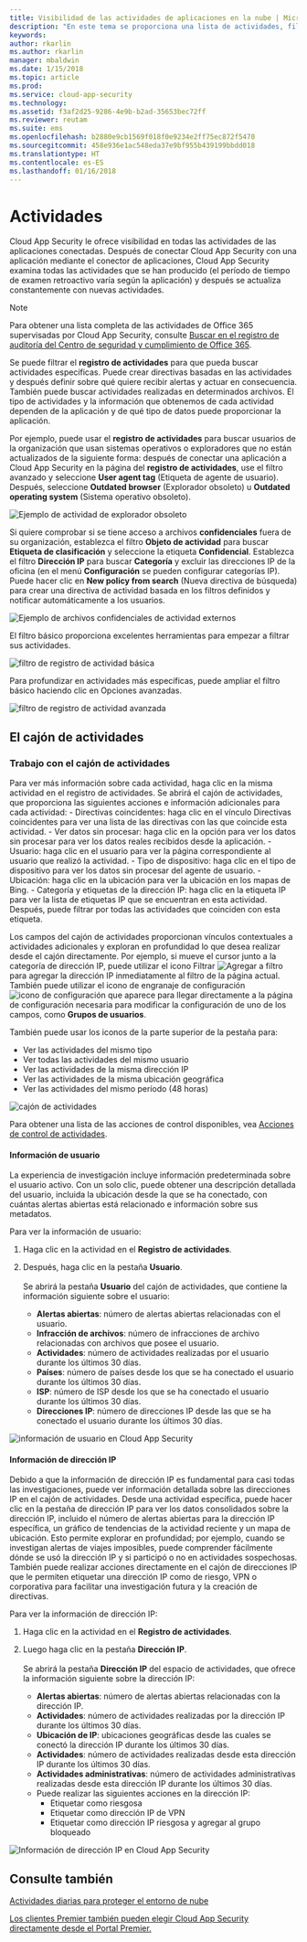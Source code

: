 ```yaml
---
title: Visibilidad de las actividades de aplicaciones en la nube | Microsoft Docs
description: "En este tema se proporciona una lista de actividades, filtros y parámetros de coincidencia que se pueden aplicar a directivas de actividad."
keywords: 
author: rkarlin
ms.author: rkarlin
manager: mbaldwin
ms.date: 1/15/2018
ms.topic: article
ms.prod: 
ms.service: cloud-app-security
ms.technology: 
ms.assetid: f3af2d25-9286-4e9b-b2ad-35653bec72ff
ms.reviewer: reutam
ms.suite: ems
ms.openlocfilehash: b2880e9cb1569f018f0e9234e2ff75ec872f5470
ms.sourcegitcommit: 458e936e1ac548eda37e9bf955b439199bbdd018
ms.translationtype: HT
ms.contentlocale: es-ES
ms.lasthandoff: 01/16/2018
---
```

# <a name="activities"></a>Actividades
Cloud App Security le ofrece visibilidad en todas las actividades de las aplicaciones conectadas. Después de conectar Cloud App Security con una aplicación mediante el conector de aplicaciones, Cloud App Security examina todas las actividades que se han producido (el período de tiempo de examen retroactivo varía según la aplicación) y después se actualiza constantemente con nuevas actividades. 

> [!NOTE] 
> Para obtener una lista completa de las actividades de Office 365 supervisadas por Cloud App Security, consulte [Buscar en el registro de auditoría del Centro de seguridad y cumplimiento de Office 365](https://support.office.com/article/Search-the-audit-log-in-the-Office-365-Security-Compliance-Center-0d4d0f35-390b-4518-800e-0c7ec95e946c?ui=en-US&rs=en-US&ad=US#ID0EABAAA=Audited_activities).

Se puede filtrar el **registro de actividades** para que pueda buscar actividades específicas. Puede crear directivas basadas en las actividades y después definir sobre qué quiere recibir alertas y actuar en consecuencia. También puede buscar actividades realizadas en determinados archivos. El tipo de actividades y la información que obtenemos de cada actividad dependen de la aplicación y de qué tipo de datos puede proporcionar la aplicación. 

Por ejemplo, puede usar el **registro de actividades** para buscar usuarios de la organización que usan sistemas operativos o exploradores que no están actualizados de la siguiente forma: después de conectar una aplicación a Cloud App Security en la página del **registro de actividades**, use el filtro avanzado y seleccione **User agent tag** (Etiqueta de agente de usuario). Después, seleccione **Outdated browser** (Explorador obsoleto) u **Outdated operating system** (Sistema operativo obsoleto).

 ![Ejemplo de actividad de explorador obsoleto](media/activity-example-outdated.png)

Si quiere comprobar si se tiene acceso a archivos **confidenciales** fuera de su organización, establezca el filtro **Objeto de actividad** para buscar **Etiqueta de clasificación** y seleccione la etiqueta **Confidencial**. Establezca el filtro **Dirección IP** para buscar **Categoría** y excluir las direcciones IP de la oficina (en el menú **Configuración** se pueden configurar categorías IP). Puede hacer clic en **New policy from search** (Nueva directiva de búsqueda) para crear una directiva de actividad basada en los filtros definidos y notificar automáticamente a los usuarios.

 ![Ejemplo de archivos confidenciales de actividad externos](media/activity-example-ip.png)

 
El filtro básico proporciona excelentes herramientas para empezar a filtrar sus actividades.

 ![filtro de registro de actividad básica](media/activity-log-filter-basic.png)

Para profundizar en actividades más específicas, puede ampliar el filtro básico haciendo clic en Opciones avanzadas.

 ![filtro de registro de actividad avanzada](media/activity-log-filter-advanced.png)


## <a name="the-activity-drawer"></a>El cajón de actividades

### <a name="working-with-the-activity-drawer"></a>Trabajo con el cajón de actividades

Para ver más información sobre cada actividad, haga clic en la misma actividad en el registro de actividades. Se abrirá el cajón de actividades, que proporciona las siguientes acciones e información adicionales para cada actividad:
    - Directivas coincidentes: haga clic en el vínculo Directivas coincidentes para ver una lista de las directivas con las que coincide esta actividad.
    - Ver datos sin procesar: haga clic en la opción para ver los datos sin procesar para ver los datos reales recibidos desde la aplicación.
    - Usuario: haga clic en el usuario para ver la página correspondiente al usuario que realizó la actividad. 
    - Tipo de dispositivo: haga clic en el tipo de dispositivo para ver los datos sin procesar del agente de usuario. 
    - Ubicación: haga clic en la ubicación para ver la ubicación en los mapas de Bing.
    - Categoría y etiquetas de la dirección IP: haga clic en la etiqueta IP para ver la lista de etiquetas IP que se encuentran en esta actividad. Después, puede filtrar por todas las actividades que coinciden con esta etiqueta.    

 Los campos del cajón de actividades proporcionan vínculos contextuales a actividades adicionales y exploran en profundidad lo que desea realizar desde el cajón directamente. Por ejemplo, si mueve el cursor junto a la categoría de dirección IP, puede utilizar el icono Filtrar ![Agregar a filtro](./media/add-to-filter-icon.png) para agregar la dirección IP inmediatamente al filtro de la página actual. También puede utilizar el icono de engranaje de configuración ![icono de configuración](./media/contextual-settings-icon.png) que aparece para llegar directamente a la página de configuración necesaria para modificar la configuración de uno de los campos, como **Grupos de usuarios**.

 También puede usar los iconos de la parte superior de la pestaña para:
 - Ver las actividades del mismo tipo
 - Ver todas las actividades del mismo usuario
 - Ver las actividades de la misma dirección IP
 - Ver las actividades de la misma ubicación geográfica
 - Ver las actividades del mismo período (48 horas)
 
![cajón de actividades](./media/activity-drawer.png "cajón de actividades")  
  
Para obtener una lista de las acciones de control disponibles, vea [Acciones de control de actividades](governance-actions.md#activity-governance-actions).

#### <a name="user-insights"></a>Información de usuario

La experiencia de investigación incluye información predeterminada sobre el usuario activo. Con un solo clic, puede obtener una descripción detallada del usuario, incluida la ubicación desde la que se ha conectado, con cuántas alertas abiertas está relacionado e información sobre sus metadatos.

Para ver la información de usuario:

1. Haga clic en la actividad en el **Registro de actividades**.

2. Después, haga clic en la pestaña **Usuario**. <br></br> Se abrirá la pestaña **Usuario** del cajón de actividades, que contiene la información siguiente sobre el usuario:
    - **Alertas abiertas**: número de alertas abiertas relacionadas con el usuario.
    - **Infracción de archivos**: número de infracciones de archivo relacionadas con archivos que posee el usuario.
    - **Actividades**: número de actividades realizadas por el usuario durante los últimos 30 días.
    - **Países**: número de países desde los que se ha conectado el usuario durante los últimos 30 días.
    - **ISP**: número de ISP desde los que se ha conectado el usuario durante los últimos 30 días.
    - **Direcciones IP**: número de direcciones IP desde las que se ha conectado el usuario durante los últimos 30 días.

![información de usuario en Cloud App Security](./media/user-insights.png)

#### <a name="ip-address-insights"></a>Información de dirección IP

Debido a que la información de dirección IP es fundamental para casi todas las investigaciones, puede ver información detallada sobre las direcciones IP en el cajón de actividades. Desde una actividad específica, puede hacer clic en la pestaña de dirección IP para ver los datos consolidados sobre la dirección IP, incluido el número de alertas abiertas para la dirección IP específica, un gráfico de tendencias de la actividad reciente y un mapa de ubicación. Esto permite explorar en profundidad; por ejemplo, cuando se investigan alertas de viajes imposibles, puede comprender fácilmente dónde se usó la dirección IP y si participó o no en actividades sospechosas. También puede realizar acciones directamente en el cajón de direcciones IP que le permiten etiquetar una dirección IP como de riesgo, VPN o corporativa para facilitar una investigación futura y la creación de directivas.

Para ver la información de dirección IP:

1. Haga clic en la actividad en el **Registro de actividades**.

2. Luego haga clic en la pestaña **Dirección IP**. <br></br> Se abrirá la pestaña **Dirección IP** del espacio de actividades, que ofrece la información siguiente sobre la dirección IP:
    - **Alertas abiertas**: número de alertas abiertas relacionadas con la dirección IP.
    - **Actividades**: número de actividades realizadas por la dirección IP durante los últimos 30 días.
    - **Ubicación de IP**: ubicaciones geográficas desde las cuales se conectó la dirección IP durante los últimos 30 días.
    - **Actividades**: número de actividades realizadas desde esta dirección IP durante los últimos 30 días.
    - **Actividades administrativas**: número de actividades administrativas realizadas desde esta dirección IP durante los últimos 30 días.
    - Puede realizar las siguientes acciones en la dirección IP:
        - Etiquetar como riesgosa 
        - Etiquetar como dirección IP de VPN
        - Etiquetar como dirección IP riesgosa y agregar al grupo bloqueado


![Información de dirección IP en Cloud App Security](./media/ip-address-insights.png)


## <a name="see-also"></a>Consulte también  
[Actividades diarias para proteger el entorno de nube](daily-activities-to-protect-your-cloud-environment.md)   

[Los clientes Premier también pueden elegir Cloud App Security directamente desde el Portal Premier.](https://premier.microsoft.com/)  
  
  